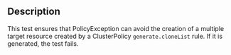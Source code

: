## Description

This test ensures that PolicyException can avoid the creation of a multiple target resource created by a ClusterPolicy `generate.cloneList` rule. If it is generated, the test fails.


